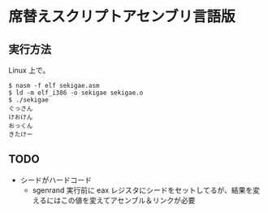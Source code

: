 # 席替えスクリプトアセンブリ言語版

## 実行方法

Linux 上で。

```
$ nasm -f elf sekigae.asm
$ ld -m elf_i386 -o sekigae sekigae.o
$ ./sekigae
ぐっさん
けおけん
おっくん
きたけー
```

## TODO

 * シードがハードコード
   * sgenrand 実行前に eax レジスタにシードをセットしてるが、結果を変えるにはこの値を変えてアセンブル＆リンクが必要
